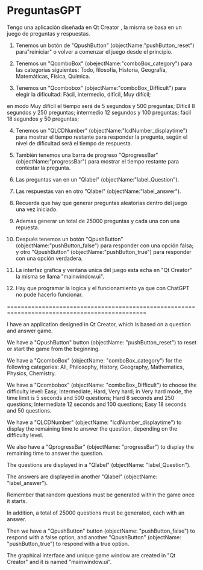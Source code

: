 # PreguntasGPT
Tengo una aplicación diseñada en Qt Creator , la misma se basa en un juego de preguntas y respuestas.

1. Tenemos un botón de "QpushButton" (objectName:"pushButton_reset") para"reiniciar" o volver a comenzar el juego desde el principio.

2. Tenemos un "QcomboBox" (obejectName:"comboBox_category") para las categorías siguientes:
Todo, filosofía, Historia, Geografía, Matemáticas, Física, Química.


3. Tenemos un  "Qcombobox" (objectName:"comboBox_Difficult") para elegir la dificultad: Fácil, intermedio, difícil, Muy difícil;

 en modo Muy difícil el tiempo será de 5 segundos y 500 preguntas;
 Difícil 8 segundos y 250 preguntas;
 intermedio 12 segundos y 100 preguntas;
 fácil 18 segundos y 50 preguntas;

4. Tenemos un "QLCDNumber" (objectName:"lcdNumber_displaytime") para mostrar el tiempo restante para responder la pregunta, según el nivel de dificultad será el tiempo de respuesta.

5. También tenemos una barra de progreso "QprogressBar" (objectName:"progressBar") para mostrar el tiempo restante para contestar la pregunta.

6. Las preguntas van en un "Qlabel" (objectName:"label_Question").

7. Las respuestas van en otro "Qlabel" (objectName:"label_answer").

8. Recuerda que hay que generar preguntas aleatorias dentro del juego una vez iniciado.

9. Ademas generar un total de 25000 preguntas y cada una con una repuesta.

10. Después tenemos un botón "QpushButton" (objectName:"pushButton_false")  para responder con una opción falsa;
 y otro "QpushButton" (objectName:"pushButton_true") para responder con una opción verdadera.

10. La interfaz grafica y ventana unica del juego esta echa en "Qt Creator" la misma se llama "mainwindow.ui".

11. Hay que programar la logica y el funcionamiento ya que con ChatGPT no pude hacerlo funcionar.

==============================================================================================

I have an application designed in Qt Creator, which is based on a question and answer game.

We have a "QpushButton" button (objectName: "pushButton_reset") to reset or start the game from the beginning.

We have a "QcomboBox" (objectName: "comboBox_category") for the following categories: All, Philosophy, History, Geography, Mathematics, Physics, Chemistry.

We have a "Qcombobox" (objectName: "comboBox_Difficult") to choose the difficulty level: Easy, Intermediate, Hard, Very hard; in Very hard mode, the time limit is 5 seconds and 500 questions; Hard 8 seconds and 250 questions; Intermediate 12 seconds and 100 questions; Easy 18 seconds and 50 questions.

We have a "QLCDNumber" (objectName: "lcdNumber_displaytime") to display the remaining time to answer the question, depending on the difficulty level.

We also have a "QprogressBar" (objectName: "progressBar") to display the remaining time to answer the question.

The questions are displayed in a "Qlabel" (objectName: "label_Question").

The answers are displayed in another "Qlabel" (objectName: "label_answer").

Remember that random questions must be generated within the game once it starts.

In addition, a total of 25000 questions must be generated, each with an answer.

Then we have a "QpushButton" button (objectName: "pushButton_false") to respond with a false option, and another "QpushButton" (objectName: "pushButton_true") to respond with a true option.

The graphical interface and unique game window are created in "Qt Creator" and it is named "mainwindow.ui".
